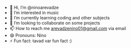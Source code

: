 - 👋 Hi, I’m @ninoarevadze
- 👀 I’m interested in music 
- 🌱 I’m currently learning coding and other subjects
- 💞️ I’m looking to collaborate on some projects
- 📫 How to reach me arevadzenino01@gmail.com via email
- 😄 Pronouns: Nino
- ⚡ Fun fact: tavad var fun fact :)

<!---
ninoarevadze/ninoarevadze is a ✨ special ✨ repository because its `README.md` (this file) appears on your GitHub profile.
You can click the Preview link to take a look at your changes.
--->
